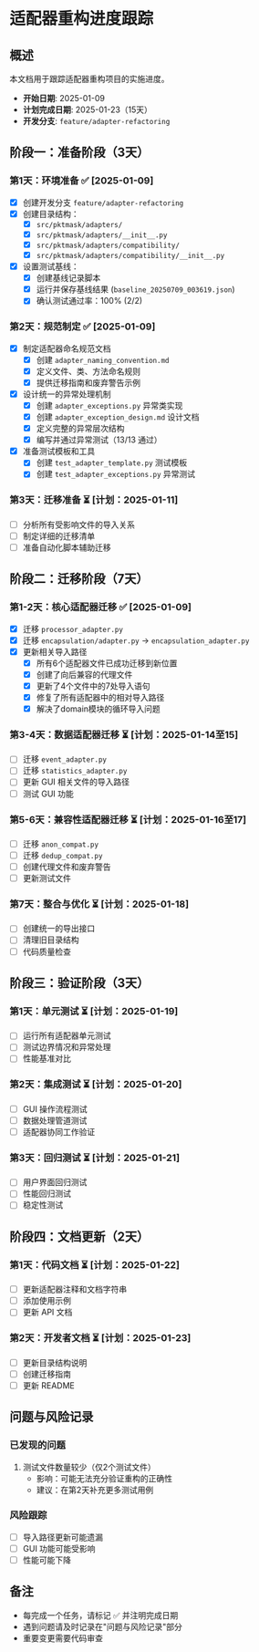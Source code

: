 # 适配器重构进度跟踪

## 概述
本文档用于跟踪适配器重构项目的实施进度。

- **开始日期**: 2025-01-09
- **计划完成日期**: 2025-01-23（15天）
- **开发分支**: `feature/adapter-refactoring`

## 阶段一：准备阶段（3天）

### 第1天：环境准备 ✅ [2025-01-09]
- [x] 创建开发分支 `feature/adapter-refactoring`
- [x] 创建目录结构：
  - [x] `src/pktmask/adapters/`
  - [x] `src/pktmask/adapters/__init__.py`
  - [x] `src/pktmask/adapters/compatibility/`
  - [x] `src/pktmask/adapters/compatibility/__init__.py`
- [x] 设置测试基线：
  - [x] 创建基线记录脚本
  - [x] 运行并保存基线结果 (`baseline_20250709_003619.json`)
  - [x] 确认测试通过率：100% (2/2)

### 第2天：规范制定 ✅ [2025-01-09]
- [x] 制定适配器命名规范文档
  - [x] 创建 `adapter_naming_convention.md`
  - [x] 定义文件、类、方法命名规则
  - [x] 提供迁移指南和废弃警告示例
- [x] 设计统一的异常处理机制
  - [x] 创建 `adapter_exceptions.py` 异常类实现
  - [x] 创建 `adapter_exception_design.md` 设计文档
  - [x] 定义完整的异常层次结构
  - [x] 编写并通过异常测试（13/13 通过）
- [x] 准备测试模板和工具
  - [x] 创建 `test_adapter_template.py` 测试模板
  - [x] 创建 `test_adapter_exceptions.py` 异常测试

### 第3天：迁移准备 ⏳ [计划：2025-01-11]
- [ ] 分析所有受影响文件的导入关系
- [ ] 制定详细的迁移清单
- [ ] 准备自动化脚本辅助迁移

## 阶段二：迁移阶段（7天）

### 第1-2天：核心适配器迁移 ✅ [2025-01-09]
- [x] 迁移 `processor_adapter.py`
- [x] 迁移 `encapsulation/adapter.py` → `encapsulation_adapter.py`
- [x] 更新相关导入路径
  - [x] 所有6个适配器文件已成功迁移到新位置
  - [x] 创建了向后兼容的代理文件
  - [x] 更新了4个文件中的7处导入语句
  - [x] 修复了所有适配器中的相对导入路径
  - [x] 解决了domain模块的循环导入问题

### 第3-4天：数据适配器迁移 ⏳ [计划：2025-01-14至15]
- [ ] 迁移 `event_adapter.py`
- [ ] 迁移 `statistics_adapter.py`
- [ ] 更新 GUI 相关文件的导入路径
- [ ] 测试 GUI 功能

### 第5-6天：兼容性适配器迁移 ⏳ [计划：2025-01-16至17]
- [ ] 迁移 `anon_compat.py`
- [ ] 迁移 `dedup_compat.py`
- [ ] 创建代理文件和废弃警告
- [ ] 更新测试文件

### 第7天：整合与优化 ⏳ [计划：2025-01-18]
- [ ] 创建统一的导出接口
- [ ] 清理旧目录结构
- [ ] 代码质量检查

## 阶段三：验证阶段（3天）

### 第1天：单元测试 ⏳ [计划：2025-01-19]
- [ ] 运行所有适配器单元测试
- [ ] 测试边界情况和异常处理
- [ ] 性能基准对比

### 第2天：集成测试 ⏳ [计划：2025-01-20]
- [ ] GUI 操作流程测试
- [ ] 数据处理管道测试
- [ ] 适配器协同工作验证

### 第3天：回归测试 ⏳ [计划：2025-01-21]
- [ ] 用户界面回归测试
- [ ] 性能回归测试
- [ ] 稳定性测试

## 阶段四：文档更新（2天）

### 第1天：代码文档 ⏳ [计划：2025-01-22]
- [ ] 更新适配器注释和文档字符串
- [ ] 添加使用示例
- [ ] 更新 API 文档

### 第2天：开发者文档 ⏳ [计划：2025-01-23]
- [ ] 更新目录结构说明
- [ ] 创建迁移指南
- [ ] 更新 README

## 问题与风险记录

### 已发现的问题
1. 测试文件数量较少（仅2个测试文件）
   - 影响：可能无法充分验证重构的正确性
   - 建议：在第2天补充更多测试用例

### 风险跟踪
- [ ] 导入路径更新可能遗漏
- [ ] GUI 功能可能受影响
- [ ] 性能可能下降

## 备注
- 每完成一个任务，请标记 ✅ 并注明完成日期
- 遇到问题请及时记录在"问题与风险记录"部分
- 重要变更需要代码审查
